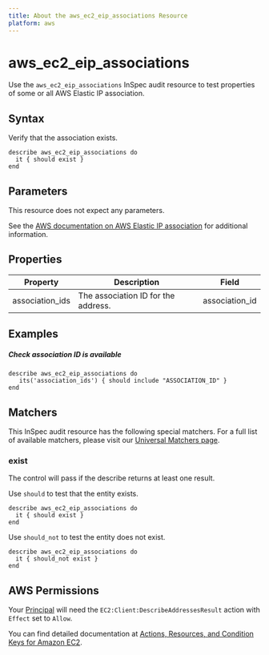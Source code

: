 ```yaml
---
title: About the aws_ec2_eip_associations Resource
platform: aws
---
```


# aws_ec2_eip_associations

Use the `aws_ec2_eip_associations` InSpec audit resource to test properties of some or all AWS Elastic IP association.

## Syntax

Verify that the association exists.

    describe aws_ec2_eip_associations do
      it { should exist }
    end

## Parameters

This resource does not expect any parameters.

See the [AWS documentation on AWS Elastic IP association](https://docs.aws.amazon.com/AWSCloudFormation/latest/UserGuide/aws-properties-ec2-eip-association.html) for additional information.

## Properties

| Property | Description | Field |
| --- | --- | --- |
| association_ids | The association ID for the address. | association_id |

## Examples

##### Check association ID is available

    describe aws_ec2_eip_associations do
       its('association_ids') { should include "ASSOCIATION_ID" }
    end

## Matchers

This InSpec audit resource has the following special matchers. For a full list of available matchers, please visit our [Universal Matchers page](https://www.inspec.io/docs/reference/matchers/).

### exist

The control will pass if the describe returns at least one result.

Use `should` to test that the entity exists.

    describe aws_ec2_eip_associations do
      it { should exist }
    end

Use `should_not` to test the entity does not exist.

    describe aws_ec2_eip_associations do
      it { should_not exist }
    end

## AWS Permissions

Your [Principal](https://docs.aws.amazon.com/IAM/latest/UserGuide/intro-structure.html#intro-structure-principal) will need the `EC2:Client:DescribeAddressesResult` action with `Effect` set to `Allow`.

You can find detailed documentation at [Actions, Resources, and Condition Keys for Amazon EC2](https://docs.aws.amazon.com/IAM/latest/UserGuide/list_amazonec2.html).
